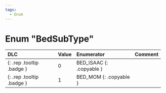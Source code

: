 ```yaml
---
tags:
  - Enum
---
```

# Enum "BedSubType"
|DLC|Value|Enumerator|Comment|
|:--|:--|:--|:--|
|[ ](#){: .rep .tooltip .badge }|0 |BED_ISAAC {: .copyable } |  |
|[ ](#){: .rep .tooltip .badge }|1 |BED_MOM {: .copyable } |  |
